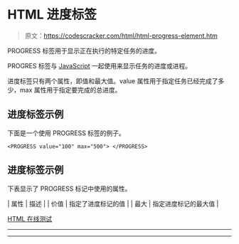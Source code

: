 # HTML 进度标签

> 原文：<https://codescracker.com/html/html-progress-element.htm>

PROGRESS 标签用于显示正在执行的特定任务的进度。

PROGRES 标签与 [JavaScript](/js/index.htm) 一起使用来显示任务的进度或进程。

进度标签只有两个属性，即值和最大值。value 属性用于指定任务已经完成了多少，max 属性用于指定要完成的总进度。

## 进度标签示例

下面是一个使用 PROGRESS 标签的例子。

```
<PROGRESS value="100" max="500"> </PROGRESS>
```

## 进度标签示例

下表显示了 PROGRESS 标记中使用的属性。

| 属性 | 描述 |
| 价值 | 指定了进度标记的值 |
| 最大 | 指定进度标记的最大值 |

[HTML 在线测试](/exam/showtest.php?subid=4)

* * *

* * *